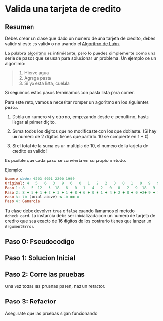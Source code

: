 # Valida una tarjeta de credito

## Resumen

Debes crear un clase que dado un numero de una tarjeta de credito, debes valide si este es valido o no usando el [Algoritmo de Luhn](http://en.wikipedia.org/wiki/Luhn_algorithm).

La palabra [algoritmo](http://en.wikipedia.org/wiki/Algorithm) es intimidante, pero lo puedes simplemente como una serie de pasos que se usan para solucionar un problema. Un ejemplo de un algortimo:

>1. Hierve agua
>2. Agrega pasta
>3. Si ya esta lista, cuelala

Si seguimos estos pasos terminamos con pasta lista para comer.

Para este reto, vamos a necesitar romper un algoritmo en los siguientes pasos:

1. Dobla un numero si y otro no, empezando desde el penultimo, hasta llegar al primer digito.

2. Suma todos los digitos que no modificaste con los que doblaste. (Si hay un numero de 2 digitos tienes que partirlo. 10 se compierte en 1 + 0)

3. Si el total de la suma es un multiplo de 10, el numero de la tarjeta de credito es valido!

Es posible que cada paso se convierta en su propio metodo.


Ejemplo:
```ruby
Numero dado: 4563 9601 2200 1999
Original: 4   5   6   3   9   6   0   1   2   2   0   0   1   9   9   9
Paso 1: 8   5  12   3  18   6   0   1   4   2   0   0   2   9  18   9
Paso 2: 8 + 5 + 1 + 2 + 3 + 1 + 8 + 6 + 0 + 1 + 4 + 2 + 0 + 0 +2+ 9 + 1 + 8 + 9
Paso 3: 70 (total above) % 10 == 0
Paso 4: Ganancia
```

Tu clase debe devolver `true` o `false` cuando llamamos el metodo `#check_card`. La instancia debe ser inicializada con un numero de tarjeta de credito que sea exacto de 16 digitos de los contrario tienes que lanzar un `ArgumentError`.

## Paso 0: Pseudocodigo

## Paso 1: Solucion Inicial

## Paso 2: Corre las pruebas
Una vez todas las pruenas pasen, haz un refactor.

## Paso 3: Refactor
Asegurate que las pruebas sigan funcionando.
